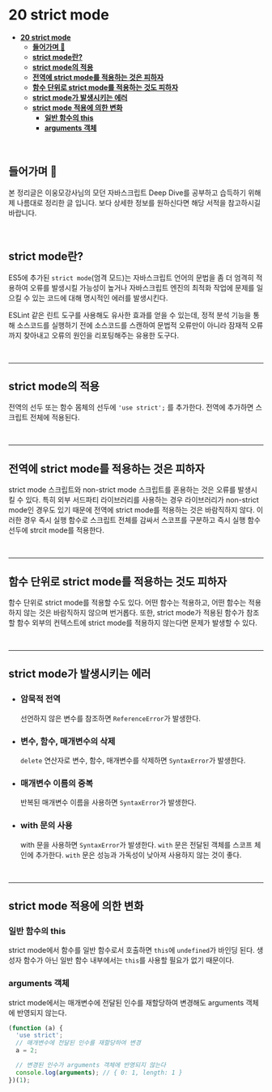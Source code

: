 # **20 strict mode**

- [**20 strict mode**](#20-strict-mode)
  - [**들어가며 🎈**](#들어가며-)
  - [**strict mode란?**](#strict-mode란)
  - [**strict mode의 적용**](#strict-mode의-적용)
  - [**전역에 strict mode를 적용하는 것은 피하자**](#전역에-strict-mode를-적용하는-것은-피하자)
  - [**함수 단위로 strict mode를 적용하는 것도 피하자**](#함수-단위로-strict-mode를-적용하는-것도-피하자)
  - [**strict mode가 발생시키는 에러**](#strict-mode가-발생시키는-에러)
  - [**strict mode 적용에 의한 변화**](#strict-mode-적용에-의한-변화)
    - [**일반 함수의 this**](#일반-함수의-this)
    - [**arguments 객체**](#arguments-객체)


<br>

## **들어가며 🎈**

본 정리글은 이웅모강사님의 모던 자바스크립트 Deep Dive를 공부하고 습득하기 위해 제 나름대로 정리한 글 입니다. 보다 상세한 정보를 원하신다면 해당 서적을 참고하시길 바랍니다.

<br>

## **strict mode란?**

ES5에 추가된 `strict mode`(엄격 모드)는 자바스크립트 언어의 문법을 좀 더 엄격히 적용하여 오류를 발생시킬 가능성이 높거나 자바스크립트 엔진의 최적화 작업에 문제를 일으킬 수 있는 코드에 대해 명시적인 에러를 발생시킨다.

ESLint 같은 린트 도구를 사용해도 유사한 효과를 얻을 수 있는데, 정적 분석 기능을 통해 소스코드를 실행하기 전에 소스코드를 스캔하여 문법적 오류만이 아니라 잠재적 오류까지 찾아내고 오류의 원인을 리포팅해주는 유용한 도구다.

<br>

---

## **strict mode의 적용**

전역의 선두 또는 함수 몸체의 선두에 `'use strict';` 를 추가한다. 전역에 추가하면 스크립트 전체에 적용된다.

<br>

---

## **전역에 strict mode를 적용하는 것은 피하자**

strict mode 스크립트와 non-strict mode 스크립트를 혼용하는 것은 오류를 발생시킬 수 있다. 특히 외부 서드파티 라이브러리를 사용하는 경우 라이브러리가 non-strict mode인 경우도 있기 때문에 전역에 strict mode를 적용하는 것은 바람직하지 않다. 이러한 경우 즉시 실행 함수로 스크립트 전체를 감싸서 스코프를 구분하고 즉시 실행 함수 선두에 strcit mode를 적용한다.

<br>

---

## **함수 단위로 strict mode를 적용하는 것도 피하자**

함수 단위로 strict mode를 적용할 수도 있다. 어떤 함수는 적용하고, 어떤 함수는 적용하지 않는 것은 바람직하지 않으며 번거롭다. 또한, strict mode가 적용된 함수가 참조할 함수 외부의 컨텍스트에 strict mode를 적용하지 않는다면 문제가 발생할 수 있다.

<br>

---

## **strict mode가 발생시키는 에러**

- ### **암묵적 전역**

  선언하지 않은 변수를 참조하면 `ReferenceError`가 발생한다.

- ### **변수, 함수, 매개변수의 삭제**

  `delete` 연산자로 변수, 함수, 매개변수를 삭제하면 `SyntaxError`가 발생한다.

- ### **매개변수 이름의 중복**

  반복된 매개변수 이름을 사용하면 `SyntaxError`가 발생한다.

- ### **with 문의 사용**
  with 문을 사용하면 `SyntaxError`가 발생한다. `with` 문은 전달된 객체를 스코프 체인에 추가한다. `with` 문은 성능과 가독성이 낮아져 사용하지 않는 것이 좋다.

<br>

---

## **strict mode 적용에 의한 변화**

### **일반 함수의 this**

strict mode에서 함수를 일반 함수로서 호출하면 `this`에 `undefined`가 바인딩 된다. 생성자 함수가 아닌 일반 함수 내부에서는 `this`를 사용할 필요가 없기 때문이다.

### **arguments 객체**

strict mode에서는 매개변수에 전달된 인수를 재할당하여 변경해도 arguments 객체에 반영되지 않는다.

```javascript
(function (a) {
  'use strict';
  // 매개변수에 전달된 인수를 재할당하여 변경
  a = 2;

  // 변경된 인수가 arguments 객체에 반영되지 않는다
  console.log(arguments); // { 0: 1, length: 1 }
})(1);
```



